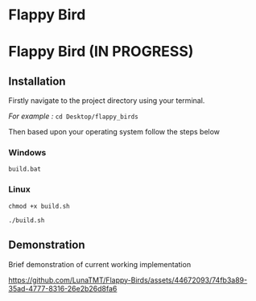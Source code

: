 # Flappy Bird

# Flappy Bird (IN PROGRESS)


## Installation

Firstly navigate to the project directory using your terminal. 

*For example :*
`cd Desktop/flappy_birds`

Then based upon your operating system follow the steps below

### Windows
`build.bat`

### Linux
`chmod +x build.sh`

`./build.sh`

## Demonstration

Brief demonstration of current working implementation

https://github.com/LunaTMT/Flappy-Birds/assets/44672093/74fb3a89-35ad-4777-8316-26e2b26d8fa6




